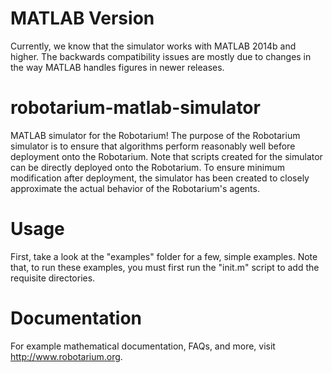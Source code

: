 # MATLAB Version 

Currently, we know that the simulator works with MATLAB 2014b and higher.  The backwards compatibility issues are mostly due to changes in the way MATLAB handles figures in newer releases.

# robotarium-matlab-simulator
MATLAB simulator for the Robotarium!  The purpose of the Robotarium simulator is to ensure that algorithms perform reasonably well before deployment onto the Robotarium.  Note that scripts created for the simulator can be directly deployed onto the Robotarium.  To ensure minimum modification after deployment, the simulator has been created to closely approximate the actual behavior of the Robotarium's agents. 

# Usage 

First, take a look at the "examples" folder for a few, simple examples.  Note that, to run these examples, you must first run the "init.m" script to add the requisite directories.  

# Documentation 

For example mathematical documentation, FAQs, and more, visit http://www.robotarium.org.
